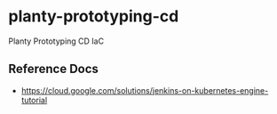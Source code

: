 # planty-prototyping-cd

Planty Prototyping CD IaC

## Reference Docs
- https://cloud.google.com/solutions/jenkins-on-kubernetes-engine-tutorial
